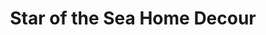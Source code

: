---
title: "Star of the Sea Home Decour"
url: /edgecomb/star-of-the-sea-home-decour/
shop: antiques
---